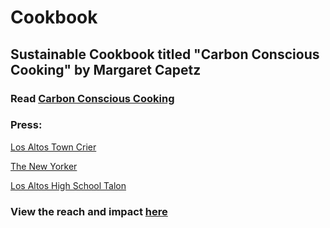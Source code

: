 # Cookbook
## Sustainable Cookbook titled "Carbon Conscious Cooking" by Margaret Capetz

### Read [Carbon Conscious Cooking](https://drive.google.com/file/d/1U9S1lap8wrQw6qgcsXipqx_he9DPJK3Q/view)


### Press:

[Los Altos Town Crier](https://www.losaltosonline.com/schools/los-altos-high-school-senior-publishes-plant-based-cookbook/article_479e2bdd-d1d9-546b-b100-94715244f869.html)

[The New Yorker](https://www.newyorker.com/news/annals-of-a-warming-planet/theres-nothing-sacred-about-nine-justices-a-livable-planet-on-the-other-hand)

[Los Altos High School Talon](https://lahstalon.org/carbon-conscious-cooking/)


### View the reach and impact [here](https://docs.google.com/document/d/129dFb8mr3sc0ub0nwjvwXKyXb5sfTr529O7GoHE6Aso/edit?usp=sharing)
